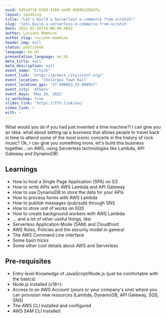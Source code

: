 ```yaml
---
uuid: 9d5a9718-6269-4166-aed6-49d40a2bb47a
layout: speaking
title: "Let's build a Serverless e-commerce from scratch!"
slug: 'lets-build-a-serverless-e-commerce-from-scratch'
date: 2022-05-26T10:00:00.000Z
author: Luciano Mammino
author_slug: luciano-mammino
header_img: null
status: published
language: en_US
presentation_language: en_US
meta_title: null
meta_description: null
event_name: "CityJS"
event_link: 'https://greece.cityjsconf.org/'
event_location: 'Cholargos Town Hall'
event_location_gps: "37.998063,23.800937"
event_city: 'Athens'
event_days: 'May 26, 2022'
is_workshop: true
slides_link: 'https://fth.link/sec'
video_link: ~
with: ~
---
```


What would you do if you had just invented a time machine?! I can give you an idea: what about setting up a business that allows people to travel back in time to attend some of the most iconic concerts in the history of rock music? Ok, I can give you something more, let's build this business together... on AWS, using Serverless technologies like Lambda, API Gateway and DynamoDB!

## Learnings

  - How to host a Single Page Application (SPA) on S3
  - How to write APIs with AWS Lambda and API Gateway
  - How to use DynamoDB to store the data for your APIs
  - How to process forms with AWS Lambda
  - How to publish messages (pub/sub) through SNS
  - How to store unit of works on SQS
  - How to create background workers with AWS Lambda
  - ... and a lot of other useful things, like:
  - Serverless Application Mode (SAM) and Cloudfront
  - AWS Roles, Policies and the security model in general
  - The AWS Command Line interface
  - Some bash tricks
  - Some other cool details about AWS and Serverless


## Pre-requisites

  - Entry level Knowledge of JavaScript/Node.js (just be comfortable with the basics)
  - Node.js installed (v16+): 
  - Access to an AWS Account (yours or your company's one) where you can provision new resources (Lambda, DynamoDB, API Gateway, SQS, SNS) 
  - The AWS CLI installed and configured
  - AWS SAM CLI installed
